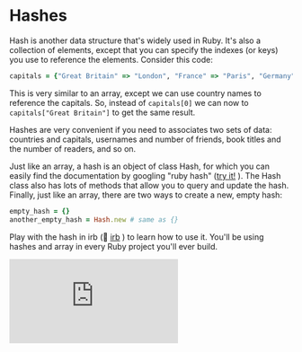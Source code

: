 # Hashes

Hash is another data structure that's widely used in Ruby. It's also a collection of elements, except that you can specify the indexes (or keys) you use to reference the elements. Consider this code:

````ruby
capitals = {"Great Britain" => "London", "France" => "Paris", "Germany" => "Berlin"}
````

This is very similar to an array, except we can use country names to reference the capitals. So, instead of `capitals[0]` we can now to `capitals["Great Britain"]` to get the same result.

Hashes are very convenient if you need to associates two sets of data: countries and capitals, usernames and number of friends, book titles and the number of readers, and so on.

Just like an array, a hash is an object of class Hash, for which you can easily find the documentation by googling "ruby hash" ([try it!](https://www.google.com/?q=ruby%20hash#q=ruby+hash) ). The Hash class also has lots of methods that allow you to query and update the hash. Finally, just like an array, there are two ways to create a new, empty hash:

````ruby
empty_hash = {}
another_empty_hash = Hash.new # same as {}
````

Play with the hash in irb (:pill:  [irb](https://github.com/makersacademy/course/blob/master/pills/irb.md) ) to learn how to use it. You'll be using hashes and array in every Ruby project you'll ever build.



![Tracking pixel](https://githubanalytics.herokuapp.com/course/pills/hashes.md)
